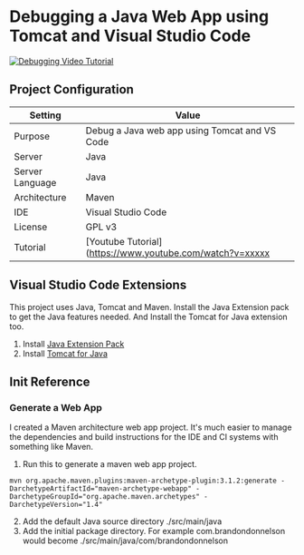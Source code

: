 # Debugging a Java Web App using Tomcat and Visual Studio Code

[![Debugging Video Tutorial](https://img.youtube.com/vi/xxxx/0.jpg)](https://www.youtube.com/watch?v=xxxx)


## Project Configuration 
| Setting | Value |
| --- | --- |
| Purpose | Debug a Java web app using Tomcat and VS Code |
| Server | Java |
| Server Language | Java |
| Architecture | Maven |
| IDE | Visual Studio Code |
| License | GPL v3 |
| Tutorial | [Youtube Tutorial](https://www.youtube.com/watch?v=xxxxx |


## Visual Studio Code Extensions
This project uses Java, Tomcat and Maven. Install the Java Extension pack to get the Java features needed. And Install the Tomcat for Java extension too.

1. Install [Java Extension Pack](https://marketplace.visualstudio.com/items?itemName=adashen.vscode-tomcat)
2. Install [Tomcat for Java](https://marketplace.visualstudio.com/items?itemName=vscjava.vscode-java-pack)


## Init Reference

### Generate a Web App
I created a Maven architecture web app project. It's much easier to manage the dependencies and build instructions for the IDE and CI systems with something like Maven. 

1. Run this to generate a maven web app project. 
```
mvn org.apache.maven.plugins:maven-archetype-plugin:3.1.2:generate -DarchetypeArtifactId="maven-archetype-webapp" -DarchetypeGroupId="org.apache.maven.archetypes" -DarchetypeVersion="1.4"
```

2. Add the default Java source directory ./src/main/java
3. Add the initial package directory. For example com.brandondonnelson would become ./src/main/java/com/brandondonnelson



